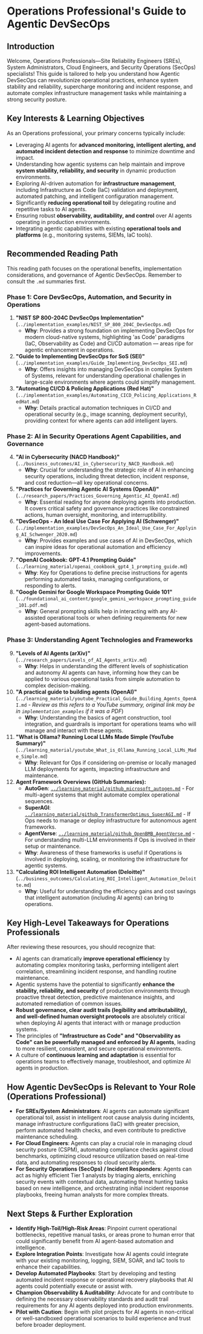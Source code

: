 # Operations Professional's Guide to Agentic DevSecOps

## Introduction
Welcome, Operations Professionals—Site Reliability Engineers (SREs), System Administrators, Cloud Engineers, and Security Operations (SecOps) specialists! This guide is tailored to help you understand how Agentic DevSecOps can revolutionize operational practices, enhance system stability and reliability, supercharge monitoring and incident response, and automate complex infrastructure management tasks while maintaining a strong security posture.

## Key Interests & Learning Objectives

As an Operations professional, your primary concerns typically include:
-   Leveraging AI agents for **advanced monitoring, intelligent alerting, and automated incident detection and response** to minimize downtime and impact.
-   Understanding how agentic systems can help maintain and improve **system stability, reliability, and security** in dynamic production environments.
-   Exploring AI-driven automation for **infrastructure management**, including Infrastructure as Code (IaC) validation and deployment, automated patching, and intelligent configuration management.
-   Significantly **reducing operational toil** by delegating routine and repetitive tasks to AI agents.
-   Ensuring robust **observability, auditability, and control** over AI agents operating in production environments.
-   Integrating agentic capabilities with existing **operational tools and platforms** (e.g., monitoring systems, SIEMs, IaC tools).

## Recommended Reading Path

This reading path focuses on the operational benefits, implementation considerations, and governance of Agentic DevSecOps. Remember to consult the `.md` summaries first.

### Phase 1: Core DevSecOps, Automation, and Security in Operations
1.  **"NIST SP 800-204C DevSecOps Implementation"** (`../implementation_examples/NIST_SP_800_204C_DevSecOps.md`)
    *   **Why**: Provides a strong foundation on implementing DevSecOps for modern cloud-native systems, highlighting 'as Code' paradigms (IaC, Observability as Code) and CI/CD automation — areas ripe for agentic enhancement in operations.
2.  **"Guide to Implementing DevSecOps for SoS (SEI)"** (`../implementation_examples/Guide_Implementing_DevSecOps_SEI.md`)
    *   **Why**: Offers insights into managing DevSecOps in complex System of Systems, relevant for understanding operational challenges in large-scale environments where agents could simplify management.
3.  **"Automating CI/CD & Policing Applications (Red Hat)"** (`../implementation_examples/Automating_CICD_Policing_Applications_RedHat.md`)
    *   **Why**: Details practical automation techniques in CI/CD and operational security (e.g., image scanning, deployment security), providing context for where agents can add intelligent layers.

### Phase 2: AI in Security Operations Agent Capabilities, and Governance
4.  **"AI in Cybersecurity (NACD Handbook)"** (`../business_outcomes/AI_in_Cybersecurity_NACD_Handbook.md`)
    *   **Why**: Crucial for understanding the strategic role of AI in enhancing security operations, including threat detection, incident response, and cost reduction—all key operational concerns.
5.  **"Practices for Governing Agentic AI Systems (OpenAI)"** (`../research_papers/Practices_Governing_Agentic_AI_OpenAI.md`)
    *   **Why**: Essential reading for anyone deploying agents into production. It covers critical safety and governance practices like constrained actions, human oversight, monitoring, and interruptibility.
6.  **"DevSecOps - An Ideal Use Case For Applying AI (Schwenger)"** (`../implementation_examples/DevSecOps_An_Ideal_Use_Case_For_Applying_AI_Schwenger_2020.md`)
    *   **Why**: Provides examples and use cases of AI in DevSecOps, which can inspire ideas for operational automation and efficiency improvements.
7.  **"OpenAI Cookbook: GPT-4.1 Prompting Guide"** (`../learning_material/openai_cookbook_gpt4_1_prompting_guide.md`)
    *   **Why**: Key for Operations to define precise instructions for agents performing automated tasks, managing configurations, or responding to alerts.
8.  **"Google Gemini for Google Workspace Prompting Guide 101"** (`../foundational_ai_content/google_gemini_workspace_prompting_guide_101.pdf.md`)
    *   **Why**: General prompting skills help in interacting with any AI-assisted operational tools or when defining requirements for new agent-based automations.

### Phase 3: Understanding Agent Technologies and Frameworks
9.  **"Levels of AI Agents (arXiv)"** (`../research_papers/Levels_of_AI_Agents_arXiv.md`)
    *   **Why**: Helps in understanding the different levels of sophistication and autonomy AI agents can have, informing how they can be applied to various operational tasks from simple automation to complex decision-making.
10. **"A practical guide to building agents (OpenAI)"** (`../learning_material/youtube_Practical_Guide_Building_Agents_OpenAI.md` - *Review as this refers to a YouTube summary, original link may be in `implementation_examples` if it was a PDF*)
    *   **Why**: Understanding the basics of agent construction, tool integration, and guardrails is important for operations teams who will manage and interact with these agents.
11. **"What is Ollama? Running Local LLMs Made Simple (YouTube Summary)"** (`../learning_material/youtube_What_is_Ollama_Running_Local_LLMs_Made_Simple.md`)
    *   **Why**: Relevant for Ops if considering on-premise or locally managed LLM deployments for agents, impacting infrastructure and maintenance.
12. **Agent Framework Overviews (GitHub Summaries):**
    *   **AutoGen**: [`../learning_material/github_microsoft_autogen.md`](../learning_material/github_microsoft_autogen.md) - For multi-agent systems that might automate complex operational sequences.
    *   **SuperAGI**: [`../learning_material/github_TransformerOptimus_SuperAGI.md`](../learning_material/github_TransformerOptimus_SuperAGI.md) - If Ops needs to manage or deploy infrastructure for autonomous agent frameworks.
    *   **AgentVerse**: [`../learning_material/github_OpenBMB_AgentVerse.md`](../learning_material/github_OpenBMB_AgentVerse.md) - For understanding multi-LLM environments if Ops is involved in their setup or maintenance.
    *   **Why**: Awareness of these frameworks is useful if Operations is involved in deploying, scaling, or monitoring the infrastructure for agentic systems.
13. **"Calculating ROI Intelligent Automation (Deloitte)"** (`../business_outcomes/Calculating_ROI_Intelligent_Automation_Deloitte.md`)
    *   **Why**: Useful for understanding the efficiency gains and cost savings that intelligent automation (including AI agents) can bring to operations.

## Key High-Level Takeaways for Operations Professionals

After reviewing these resources, you should recognize that:
-   AI agents can dramatically **improve operational efficiency** by automating complex monitoring tasks, performing intelligent alert correlation, streamlining incident response, and handling routine maintenance.
-   Agentic systems have the potential to significantly **enhance the stability, reliability, and security** of production environments through proactive threat detection, predictive maintenance insights, and automated remediation of common issues.
-   **Robust governance, clear audit trails (legibility and attributability), and well-defined human oversight protocols** are absolutely critical when deploying AI agents that interact with or manage production systems.
-   The principles of **"Infrastructure as Code" and "Observability as Code" can be powerfully managed and enforced by AI agents**, leading to more resilient, consistent, and secure operational environments.
-   A culture of **continuous learning and adaptation** is essential for operations teams to effectively manage, troubleshoot, and optimize AI agents in production.

## How Agentic DevSecOps is Relevant to Your Role (Operations Professional)

-   **For SREs/System Administrators**: AI agents can automate significant operational toil, assist in intelligent root cause analysis during incidents, manage infrastructure configurations (IaC) with greater precision, perform automated health checks, and even contribute to predictive maintenance scheduling.
-   **For Cloud Engineers**: Agents can play a crucial role in managing cloud security posture (CSPM), automating compliance checks against cloud benchmarks, optimizing cloud resource utilization based on real-time data, and automating responses to cloud security alerts.
-   **For Security Operations (SecOps) / Incident Responders**: Agents can act as highly efficient Tier 1 analysts by triaging alerts, enriching security events with contextual data, automating threat hunting tasks based on new intelligence, and orchestrating initial incident response playbooks, freeing human analysts for more complex threats.

## Next Steps & Further Exploration

-   **Identify High-Toil/High-Risk Areas**: Pinpoint current operational bottlenecks, repetitive manual tasks, or areas prone to human error that could significantly benefit from AI agent-based automation and intelligence.
-   **Explore Integration Points**: Investigate how AI agents could integrate with your existing monitoring, logging, SIEM, SOAR, and IaC tools to enhance their capabilities.
-   **Develop Automated Playbooks**: Start by developing and testing automated incident response or operational recovery playbooks that AI agents could potentially execute or assist with.
-   **Champion Observability & Auditability**: Advocate for and contribute to defining the necessary observability standards and audit trail requirements for any AI agents deployed into production environments.
-   **Pilot with Caution**: Begin with pilot projects for AI agents in non-critical or well-sandboxed operational scenarios to build experience and trust before broader deployment.
